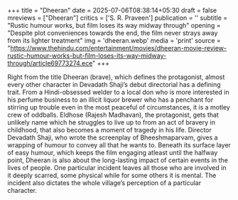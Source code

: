 +++
title = "Dheeran"
date = 2025-07-06T08:38:14+05:30
draft = false
mreviews = ["Dheeran"]
critics = ['S. R. Praveen']
publication = ''
subtitle = "Rustic humour works, but film loses its way midway through"
opening = "Despite plot conveniences towards the end, the film never strays away from its lighter treatment"
img = 'dheeran.webp'
media = 'print'
source = "https://www.thehindu.com/entertainment/movies/dheeran-movie-review-rustic-humour-works-but-film-loses-its-way-midway-through/article69773274.ece"
+++

Right from the title Dheeran (brave), which defines the protagonist, almost every other character in Devadath Shaji’s debut directorial has a defining trait. From a Hindi-obsessed welder to a local don who is more interested in his perfume business to an illicit liquor brewer who has a penchant for stirring up trouble even in the most peaceful of circumstances, it is a motley crew of oddballs. Eldhose (Rajesh Madhavan), the protagonist, gets that unlikely name which he struggles to live up to from an act of bravery in childhood, that also becomes a moment of tragedy in his life. Director Devadath Shaji, who wrote the screenplay of Bheeshmaparvam, gives a wrapping of humour to convey all that he wants to. Beneath its surface layer of easy humour, which keeps the film engaging atleast until the halfway point, Dheeran is also about the long-lasting impact of certain events in the lives of people. One particular incident leaves all those who are involved in it deeply scarred, some physical while for some others it is mental. The incident also dictates the whole village’s perception of a particular character.
